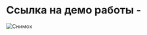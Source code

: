 # Ссылка на демо работы - 

![Снимок](https://github.com/KirillRusacoff/Calculator-Solaris/assets/121468262/c5b73441-5c82-4bba-8b82-51d45a921abd)

